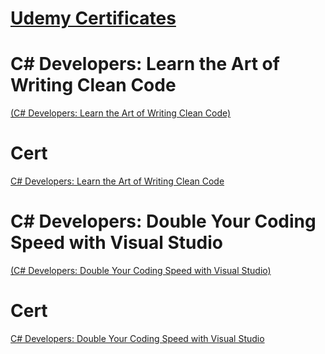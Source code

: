 # <ins>Udemy Certificates</ins>

# C# Developers: Learn the Art of Writing Clean Code
[(C# Developers: Learn the Art of Writing Clean Code)](https://www.udemy.com/share/1026Xg3@Ksu3fvU-u_xyb2mjTL6hlR1t5-Umy5PqFLGrQSN27erU0scOzi7MEcno1v0nX50x/)

# Cert #
[C# Developers: Learn the Art of Writing Clean Code](https://github.com/Flamehawk7/portfolio-website-developer/blob/main/assets/Certs/C%23%20Developers%20Learn%20the%20Art%20of%20Writing%20Clean%20Code.jpg)


# C# Developers: Double Your Coding Speed with Visual Studio
[(C# Developers: Double Your Coding Speed with Visual Studio)](https://www.udemy.com/share/101Pw13@QRIVTCtsfexfn_3BC0mPa6MCQ9wqP4kYwkBX_O8uo-ba14MRIjEDRYw4RqtHTi9w/)

# Cert #
[C# Developers: Double Your Coding Speed with Visual Studio](https://github.com/Flamehawk7/portfolio-website-developer/blob/main/assets/Certs/C%23%20Developers%20Double%20Your%20Coding%20Speed%20with%20Visual%20Studio.jpg)

